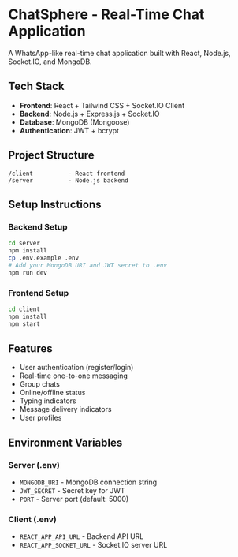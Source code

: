 # ChatSphere - Real-Time Chat Application

A WhatsApp-like real-time chat application built with React, Node.js, Socket.IO, and MongoDB.

## Tech Stack

- **Frontend**: React + Tailwind CSS + Socket.IO Client
- **Backend**: Node.js + Express.js + Socket.IO
- **Database**: MongoDB (Mongoose)
- **Authentication**: JWT + bcrypt

## Project Structure

```
/client          - React frontend
/server          - Node.js backend
```

## Setup Instructions

### Backend Setup
```bash
cd server
npm install
cp .env.example .env
# Add your MongoDB URI and JWT secret to .env
npm run dev
```

### Frontend Setup
```bash
cd client
npm install
npm start
```

## Features

- User authentication (register/login)
- Real-time one-to-one messaging
- Group chats
- Online/offline status
- Typing indicators
- Message delivery indicators
- User profiles

## Environment Variables

### Server (.env)
- `MONGODB_URI` - MongoDB connection string
- `JWT_SECRET` - Secret key for JWT
- `PORT` - Server port (default: 5000)

### Client (.env)
- `REACT_APP_API_URL` - Backend API URL
- `REACT_APP_SOCKET_URL` - Socket.IO server URL
